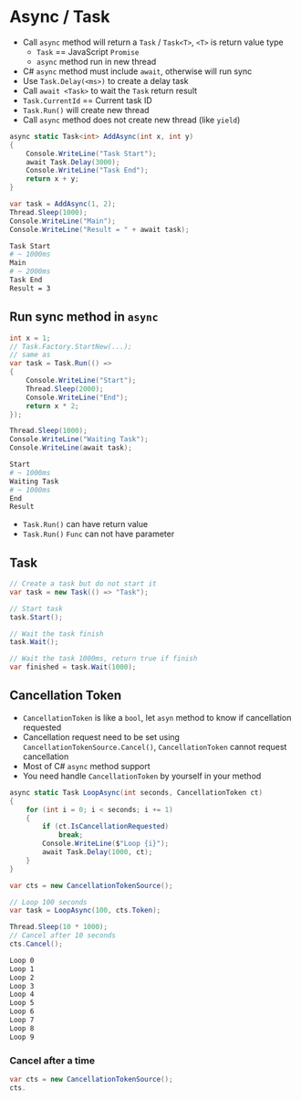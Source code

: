 # Async / Task

- Call `async` method will return a `Task` / `Task<T>`, `<T>` is return value type
  - `Task` == JavaScript `Promise`
  - `async` method run in new thread
- C# `async` method must include `await`, otherwise will run sync
- Use `Task.Delay(<ms>)` to create a delay task
- Call `await <Task>` to wait the `Task` return result
- `Task.CurrentId` == Current task ID
- `Task.Run()` will create new thread
- Call `async` method does not create new thread (like `yield`)

```cs
async static Task<int> AddAsync(int x, int y)
{
    Console.WriteLine("Task Start");
    await Task.Delay(3000);
    Console.WriteLine("Task End");
    return x + y;
}

var task = AddAsync(1, 2);
Thread.Sleep(1000);
Console.WriteLine("Main");
Console.WriteLine("Result = " + await task);
```

```bash
Task Start
# ~ 1000ms
Main
# ~ 2000ms
Task End
Result = 3
```

## Run sync method in `async`

```cs
int x = 1;
// Task.Factory.StartNew(...);
// same as
var task = Task.Run(() =>
{
    Console.WriteLine("Start");
    Thread.Sleep(2000);
    Console.WriteLine("End");
    return x * 2;
});

Thread.Sleep(1000);
Console.WriteLine("Waiting Task");
Console.WriteLine(await task);
```

```bash
Start
# ~ 1000ms
Waiting Task
# ~ 1000ms
End
Result
```

- `Task.Run()` can have return value
- `Task.Run()` `Func` can not have parameter

## Task

```cs
// Create a task but do not start it
var task = new Task(() => "Task");

// Start task
task.Start();

// Wait the task finish
task.Wait();

// Wait the task 1000ms, return true if finish
var finished = task.Wait(1000);
```

## Cancellation Token

- `CancellationToken` is like a `bool`, let `asyn` method to know if cancellation requested
- Cancellation request need to be set using `CancellationTokenSource.Cancel()`, `CancellationToken` cannot request cancellation
- Most of C# `async` method support
- You need handle `CancellationToken` by yourself in your method

```cs
async static Task LoopAsync(int seconds, CancellationToken ct)
{
    for (int i = 0; i < seconds; i += 1)
    {
        if (ct.IsCancellationRequested)
            break;
        Console.WriteLine($"Loop {i}");
        await Task.Delay(1000, ct);
    }
}

var cts = new CancellationTokenSource();

// Loop 100 seconds
var task = LoopAsync(100, cts.Token);

Thread.Sleep(10 * 1000);
// Cancel after 10 seconds
cts.Cancel();
```

```bash
Loop 0
Loop 1
Loop 2
Loop 3
Loop 4
Loop 5
Loop 6
Loop 7
Loop 8
Loop 9
```

### Cancel after a time

```cs
var cts = new CancellationTokenSource();
cts.
```
